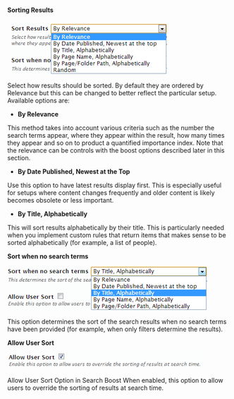 #### Sorting Results

![](/search-boost/miscellaneous/assets/Sort_Results_Search_Boost.png)

Select how results should be sorted. By default they are ordered by Relevance but this can be changed to better reflect the particular setup. Available options are:
  * **By Relevance**
  
This method takes into account various criteria such as the number the search terms appear, where they appear within the result, how many times they appear and so on to product a quantified importance index. Note that the relevance can be controls with the boost options described later in this section.

  * **By Date Published, Newest at the Top**
 
Use this option to have latest results display first. This is especially useful for setups where content changes frequently and older content is likely becomes obsolete or less important.

  * **By Title, Alphabetically**

This will sort results alphabetically by their title. This is particularly needed when you implement custom rules that return items that makes sense to be sorted alphabetically (for example, a list of people).

**Sort when no search terms**

![](/search-boost/miscellaneous/assets/Sort_When_No_Search_Term.png)

This option determines the sort of the search results when no search terms have been provided (for example, when only filters determine the results).

**Allow User Sort**

![](/search-boost/miscellaneous/assets/Allow_User_Sort_Search_Boost.png)

Allow User Sort Option in Search Boost
When enabled, this option to allow users to override the sorting of results at search time.